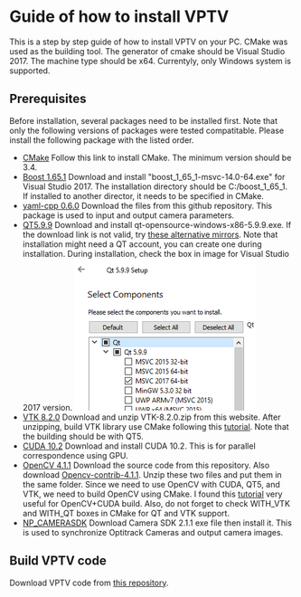 # Guide of how to install VPTV

This is a step by step guide of how to install VPTV on your PC. 
CMake was used as the building tool. The generator of cmake should be Visual Studio 2017. 
The machine type should be x64.
Currentyly, only Windows system is supported.
## Prerequisites
Before installation, several packages need to be installed first. Note that only the following 
versions of packages were tested compatitable. Please install the following package with the listed order. 

- [CMake](https://cmake.org/install/) Follow this link to install CMake. The minimum version should be 3.4. 
- [Boost 1.65.1](https://boostorg.jfrog.io/artifactory/main/release/1.65.1/binaries/) Download and install "boost_1_65_1-msvc-14.0-64.exe" for Visual Studio 2017. 
The installation directory should be C:/boost_1_65_1. If installed to another director, it needs to be specified in CMake.
- [yaml-cpp 0.6.0](https://github.com/jbeder/yaml-cpp/tree/yaml-cpp-0.6.0) Download the files from this github repository. This package is used to input and output camera parameters.
- [QT5.9.9](https://download.qt.io/archive/qt/5.9/5.9.9/) Download and install qt-opensource-windows-x86-5.9.9.exe. 
If the download link is not valid, try [these alternative mirrors](https://download.qt.io/archive/qt/5.9/5.9.9/qt-opensource-windows-x86-5.9.9.exe.mirrorlist).
Note that installation might need a QT account, you can create one during installation. 
During installation, check the box in image for Visual Studio 2017 version. 
![qt_installation](../images/0_installation_qt.PNG)
- [VTK 8.2.0](https://vtk.org/download/) Download and unzip VTK-8.2.0.zip from this website. 
After unzipping, build VTK library use CMake following this [tutorial](https://vtk.org/Wiki/VTK/Configure_and_Build). Note that the building should be with QT5.
- [CUDA 10.2](https://developer.nvidia.com/cuda-10.2-download-archive?target_os=Windows&target_arch=x86_64&target_version=10&target_type=exenetwork)
Download and install CUDA 10.2. This is for parallel correspondence using GPU.
- [OpenCV 4.1.1](https://github.com/opencv/opencv/tree/4.1.1) Download the source code from this repository. Also download [Opencv-contrib-4.1.1](https://github.com/opencv/opencv_contrib/tree/4.1.1).
Unzip these two files and put them in the same folder. Since we need to use OpenCV with CUDA, QT5, and VTK, we need to build OpenCV using CMake.
I found this [tutorial](https://thinkinfi.com/install-opencv-gpu-with-cuda-for-windows-10/) very useful for OpenCV+CUDA build.
Also, do not forget to check WITH_VTK and WITH_QT boxes in CMake for QT and VTK support.
- [NP_CAMERASDK](https://www.optitrack.com/support/downloads/developer-tools.html)
Download Camera SDK 2.1.1 exe file then install it. This is used to synchronize Optitrack Cameras and output camera images.


## Build VPTV code
Download VPTV code from [this repository]().